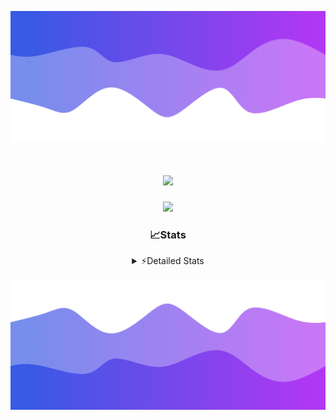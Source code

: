 ![Header](./header.png)
<div align="center">

<h1 align="center">
  <a href="https://git.io/typing-svg">
    <img src="https://readme-typing-svg.herokuapp.com/?lines=Hello,+There!+%F0%9F%91%8B;This+is+chicho.;Owner+on+Ocean;&center=true&size=25">
  </a>
</h1>
  
<p align="center">
  <img src="https://lanyard.cnrad.dev/api/852683595378196480" />
</p>

### 📈Stats
<details>
    <summary> ⚡Detailed Stats</summary>
    <br/>

<!--START_SECTION:waka-->
![Code Time](http://img.shields.io/badge/Code%20Time-618%20hrs%2021%20mins-blue)

![Profile Views](http://img.shields.io/badge/Profile%20Views-6-blue)

**🐱 My GitHub Data** 

> 📦 59.6 kB Used in GitHub's Storage 
 > 
> 🏆 1 Contributions in the Year 2024
 > 
> 🚫 Not Opted to Hire
 > 
> 📜 13 Public Repositories 
 > 
> 🔑 8 Private Repositories 
 > 
**I'm a Night 🦉** 

```text
🌞 Morning                20 commits          █░░░░░░░░░░░░░░░░░░░░░░░░   05.52 % 
🌆 Daytime                40 commits          ███░░░░░░░░░░░░░░░░░░░░░░   11.05 % 
🌃 Evening                159 commits         ███████████░░░░░░░░░░░░░░   43.92 % 
🌙 Night                  143 commits         ██████████░░░░░░░░░░░░░░░   39.50 % 
```
📅 **I'm Most Productive on Tuesday** 

```text
Monday                   19 commits          █░░░░░░░░░░░░░░░░░░░░░░░░   05.25 % 
Tuesday                  103 commits         ███████░░░░░░░░░░░░░░░░░░   28.45 % 
Wednesday                69 commits          █████░░░░░░░░░░░░░░░░░░░░   19.06 % 
Thursday                 48 commits          ███░░░░░░░░░░░░░░░░░░░░░░   13.26 % 
Friday                   41 commits          ███░░░░░░░░░░░░░░░░░░░░░░   11.33 % 
Saturday                 31 commits          ██░░░░░░░░░░░░░░░░░░░░░░░   08.56 % 
Sunday                   51 commits          ████░░░░░░░░░░░░░░░░░░░░░   14.09 % 
```


📊 **This Week I Spent My Time On** 

```text
🕑︎ Time Zone: America/Argentina/Buenos_Aires

💬 Programming Languages: 
JavaScript               7 hrs 33 mins       ████████████░░░░░░░░░░░░░   47.47 % 
Python                   4 hrs 58 mins       ████████░░░░░░░░░░░░░░░░░   31.26 % 
HTML                     2 hrs 3 mins        ███░░░░░░░░░░░░░░░░░░░░░░   12.95 % 
JSON                     58 mins             ██░░░░░░░░░░░░░░░░░░░░░░░   06.10 % 
Nginx configuration file 12 mins             ░░░░░░░░░░░░░░░░░░░░░░░░░   01.29 % 

🔥 Editors: 
VS Code                  15 hrs 56 mins      █████████████████████████   100.00 % 

🐱‍💻 Projects: 
Unknown Project          10 hrs 48 mins      █████████████████░░░░░░░░   67.85 % 
Backend                  4 hrs 15 mins       ███████░░░░░░░░░░░░░░░░░░   26.77 % 
bot2                     36 mins             █░░░░░░░░░░░░░░░░░░░░░░░░   03.80 % 
bot                      15 mins             ░░░░░░░░░░░░░░░░░░░░░░░░░   01.58 % 

💻 Operating System: 
Windows                  15 hrs 56 mins      █████████████████████████   100.00 % 
```

**I Mostly Code in JavaScript** 

```text
JavaScript               10 repos            ████████░░░░░░░░░░░░░░░░░   32.26 % 
HTML                     6 repos             █████░░░░░░░░░░░░░░░░░░░░   19.35 % 
CSS                      4 repos             ███░░░░░░░░░░░░░░░░░░░░░░   12.90 % 
C#                       2 repos             ██░░░░░░░░░░░░░░░░░░░░░░░   06.45 % 
Batchfile                1 repo              █░░░░░░░░░░░░░░░░░░░░░░░░   03.23 % 
```




 Last Updated on 13/01/2024 00:57:28 UTC
<!--END_SECTION:waka-->
</details>

![Footer](./footer.png)
